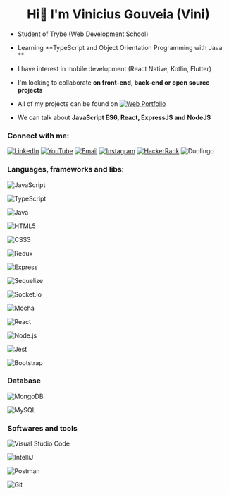 <h1 align="center">Hi👋  I'm Vinicius Gouveia (Vini)</h1>

- Student of Trybe (Web Development School)

- Learning **TypeScript and Object Orientation Programming with Java **

- I have interest in mobile development (React Native, Kotlin, Flutter)

- I'm looking to collaborate **on front-end, back-end or open source projects**

- All of my projects can be found on [![Web Portfolio](https://img.shields.io/badge/vinigofr.github.io-7112B1?style=for-the-badge&logo=github&logoColor=white)](https://vinigofr.github.io/)

- We can talk about **JavaScript ES6, React, ExpressJS and NodeJS**

### Connect with me:
[![LinkedIn](https://img.shields.io/badge/LinkedIn-0077B5?style=for-the-badge&logo=linkedin&logoColor=white)](https://www.linkedin.com/in/vinigofr/) [![YouTube](https://img.shields.io/badge/youtube-red?style=for-the-badge&logo=youtube&logoColor=write)](https://www.youtube.com/c/viniciusgouveia) [![Email](https://img.shields.io/badge/outlook-blue?style=for-the-badge&logo=microsoft%20outlook&logoColor=)](mailto:freitas.viniciuspk@outlook.com.br) [![Instagram](https://img.shields.io/badge/vinigofr-E4405F?style=for-the-badge&logo=instagram&logoColor=white)](https://instagram.com/vinigofr) [![HackerRank](https://img.shields.io/badge/hackerrank-green?style=for-the-badge&logo=hackerrank&logoColor=black)](https://www.hackerrank.com/vinigofr) ![Duolingo](https://img.shields.io/badge/vinigofr-58CC02?style=for-the-badge&logo=duolingo&logoColor=white)

### Languages, frameworks and libs:

![JavaScript](https://img.shields.io/badge/javascript-F7DF1E?style=for-the-badge&logo=javascript&logoColor=black)

![TypeScript](https://img.shields.io/badge/typescript-blue?style=for-the-badge&logo=typescript&logoColor=white)

![Java](https://img.shields.io/badge/Java-007396?style=for-the-badge&logo=Java&logoColor=white)

![HTML5](https://img.shields.io/badge/html5-E34F26?style=for-the-badge&logo=html5&logoColor=white)

![CSS3](https://img.shields.io/badge/css-1572B6?style=for-the-badge&logo=css3&logoColor=white)

![Redux](https://img.shields.io/badge/redux-764ABC?style=for-the-badge&logo=redux&logoColor=white)

![Express](https://img.shields.io/badge/express-000000?style=for-the-badge&logo=express&logoColor=white)

![Sequelize](https://img.shields.io/badge/Sequelize-52B0E7?style=for-the-badge&logo=sequelize&logoColor=white)

![Socket.io](https://img.shields.io/badge/Socket.io-010101?style=for-the-badge&logo=Socket.io&logoColor=white)

![Mocha](https://img.shields.io/badge/mocha-8D6748?style=for-the-badge&logo=mocha&logoColor=white)

![React](https://img.shields.io/badge/react-61DAFB?style=for-the-badge&logo=react&logoColor=black)

![Node.js](https://img.shields.io/badge/node.js-339933?style=for-the-badge&logo=node.js&logoColor=white)

![Jest](https://img.shields.io/badge/jest-C21325?style=for-the-badge&logo=jest&logoColor=)

![Bootstrap](https://img.shields.io/badge/bootstrap-7952B3?style=for-the-badge&logo=bootstrap&logoColor=white)


### Database
![MongoDB](https://img.shields.io/badge/mongodb-47A248?style=for-the-badge&logo=mongodb&logoColor=white)

![MySQL](https://img.shields.io/badge/mysql-4479A1?style=for-the-badge&logo=mysql&logoColor=white)

### Softwares and tools
![Visual Studio Code](https://img.shields.io/badge/Visual%20Studio%20Code-007ACC?style=for-the-badge&logo=visual%20studio%20code&logoColor=white)

![IntelliJ](https://img.shields.io/badge/IntelliJ-black?style=for-the-badge&logo=IntelliJ%20IDEA&logoColor=white)

![Postman](https://img.shields.io/badge/postman-FF6C37?style=for-the-badge&logo=postman&logoColor=white)

![Git](https://img.shields.io/badge/git-F05032?style=for-the-badge&logo=git&logoColor=white)


